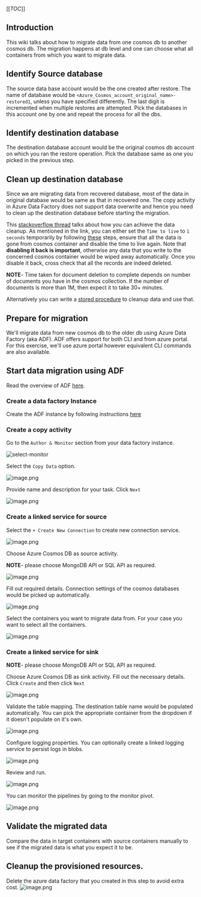 [[_TOC_]]
## Introduction
This wiki talks about how to migrate data from one cosmos db to another cosmos db. The migration happens at db level and one can choose what all containers from which you want to migrate data.

## Identify Source database
The source data base account would be the one created after restore. The name of database would be `<Azure_Cosmos_account_original_name>-restored1`, unless you have specified differently. The last digit is incremented when multiple restores are attempted. Pick the databases in this account one by one and repeat the process for all the dbs.

## Identify destination database
The destination database account would be the original cosmos db account on which you ran the restore operation. Pick the database same as one you picked in the previous step.

## Clean up destination database
Since we are migrating data from recovered database, most of the data in original database would be same as that in recovered one. The copy activity in Azure Data Factory does not support data overwrite and hence you need to clean up the destination database before starting the migration.

This [stackoverflow thread](https://stackoverflow.com/questions/45869002/delete-all-multiple-documents-from-azure-cosmos-db-through-the-portal) talks about how you can achieve the data cleanup. As mentioned in the link, you can either set the `Time to live` to `1 seconds` temporarily by following [these](https://docs.microsoft.com/en-us/azure/cosmos-db/how-to-time-to-live?tabs=dotnetv2%2Cjavav4) steps, ensure that all the data is gone from cosmos container and disable the time to live again. Note that **disabling it back is important**, otherwise any data that you write to the concerned cosmos container would be wiped away automatically. Once you disable it back, cross check that all the records are indeed deleted.

**NOTE**- Time taken for document deletion to complete depends on number of documents you have in the cosmos collection. If the number of documents is more than 1M, then expect it to take 30+ minutes.

 Alternatively you can write a [stored procedure](https://github.com/Azure/azure-cosmosdb-js-server/blob/master/samples/stored-procedures/bulkDelete.js) to cleanup data and use that.


## Prepare for migration
We'll migrate data from new cosmos db to the older db using Azure Data Factory (aka ADF). ADF offers support for both CLI and from azure portal. For this exercise, we'll use azure portal however equivalent CLI commands are also available.

## Start data migration using ADF

Read the overview of ADF [here](https://docs.microsoft.com/en-us/azure/data-factory/introduction#:~:text=Azure%20Data%20Factory%20is%20the,and%20transforming%20data%20at%20scale.).
### Create a data factory Instance
Create the ADF instance by following instructions [here](https://docs.microsoft.com/en-us/azure/data-factory/quickstart-create-data-factory-portal#create-a-data-factory)

### Create a copy activity
Go to the `Author & Monitor` section from your data factory instance.

![select-monitor](images/backup-restore/monitor-selection.png)

Select the `Copy Data` option.

![image.png](/.attachments/image-d9ab8657-5697-4345-a2cd-11849c8ba9da.png)

Provide name and description for your task. Click `Next`

![image.png](/.attachments/image-367d9dcb-9958-4eb9-9091-6e8f5f7ee6c3.png)

### Create a linked service for source

Select the `+ Create New Connection` to create new connection service.

![image.png](/.attachments/image-29a172a4-21f3-4b6d-8b91-a43d5f1c6cc5.png)

Choose Azure Cosmos DB as source activity.

**NOTE**- please choose MongoDB API or SQL API as required. 

![image.png](/.attachments/image-9e75a7f1-5ce9-4b28-9ebd-910db53e6316.png)

Fill out required details. Connection settings of the cosmos databases would be picked up automatically.

![image.png](/.attachments/image-50f05d13-f4af-402c-9176-00f6fe06b9c9.png)

Select the containers you want to migrate data from. For your case you want to select all the containers.

![image.png](/.attachments/image-68eac15c-48fd-42e6-82a8-fa1525fe0a8e.png)

### Create a linked service for sink

**NOTE**- please choose MongoDB API or SQL API as required. 

Choose Azure Cosmos DB  as sink activity. Fill out the necessary details. Click `Create` and then click `Next`

![image.png](/.attachments/image-a4bdbf43-5558-4c87-81c5-9a271f9fb17f.png)

Validate the table mapping. The destination table name would be populated automatically. You can pick the appropriate container from the dropdown if it doesn't populate on it's own.

![image.png](/.attachments/image-98b6ea2b-8926-4389-aa82-f14c529bdd31.png)

Configure logging properties. You can optionally create a linked logging service to persist logs in blobs.

![image.png](/.attachments/image-5b5a0476-ec05-40f5-a3b8-1818e4f4f69d.png)

Review and run.

![image.png](/.attachments/image-ea58f87a-f75b-47ff-9970-fed546ad998d.png)

You can monitor the pipelines by going to the monitor pivot.

![image.png](/.attachments/image-01b44a0e-3f0d-4b9e-9360-0ab751c229f3.png)

## Validate the migrated data
Compare the data in target containers with source containers manually to see if the migrated data is what you expect it to be.


## Cleanup the provisioned resources.

Delete the azure data factory that you created in this step to avoid extra cost.
![image.png](/.attachments/image-8a000348-9256-4526-9b36-62e189488ead.png)

